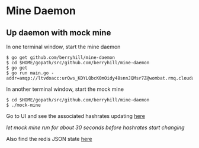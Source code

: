 # Mine Daemon

## Up daemon with mock mine

In one terminal window, start the mine daemon
```
$ go get github.com/berryhill/mine-daemon
$ cd $HOME/gopath/src/github.com/berryhill/mine-daemon
$ go get 
$ go run main.go -addr=amqp://ltvdoacc:urQws_KDYLQbcK0mOidy48snnJQMsr7Z@wombat.rmq.cloudamqp.com/ltvdoacc
```

In another terminal window, start the mock mine
``` 
$ cd $HOME/gopath/src/github.com/berryhill/mine-daemon
$ ./mock-mine
```

Go to UI and see the associated hashrates updating [here](http://35.225.59.241/#/rigs)

*let mock mine run for about 30 seconds before hashrates start changing*

Also find the redis JSON state [here](http://35.226.250.99:5051/)
